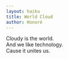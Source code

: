 ```yaml
---
layout: haiku
title: World Cloud
author: Honoré
---
```

Cloudy is the world. <br>
And we like technology. <br> Cause it unites us. <br>
